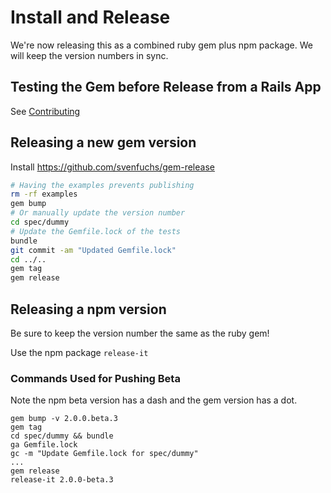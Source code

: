 # Install and Release

We're now releasing this as a combined ruby gem plus npm package. We will keep the version numbers in sync.

## Testing the Gem before Release from a Rails App
See [Contributing](../contributing.md)

## Releasing a new gem version
Install https://github.com/svenfuchs/gem-release

```bash
# Having the examples prevents publishing
rm -rf examples
gem bump
# Or manually update the version number
cd spec/dummy
# Update the Gemfile.lock of the tests
bundle
git commit -am "Updated Gemfile.lock"
cd ../..
gem tag
gem release
```


## Releasing a npm version
Be sure to keep the version number the same as the ruby gem!

Use the npm package `release-it`

### Commands Used for Pushing Beta

Note the npm beta version has a dash and the gem version has a dot.

```
gem bump -v 2.0.0.beta.3
gem tag
cd spec/dummy && bundle
ga Gemfile.lock
gc -m "Update Gemfile.lock for spec/dummy"
...
gem release
release-it 2.0.0-beta.3
```
